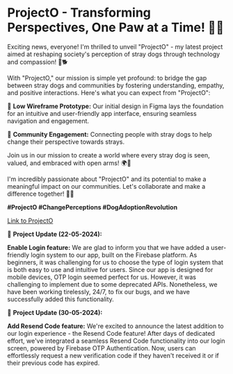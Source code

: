 # ProjectO - Transforming Perspectives, One Paw at a Time! 🐾📱

Exciting news, everyone! I'm thrilled to unveil "ProjectO" - my latest project aimed at reshaping society's perception of stray dogs through technology and compassion! 🌟🐕

With "ProjectO," our mission is simple yet profound: to bridge the gap between stray dogs and communities by fostering understanding, empathy, and positive interactions. Here's what you can expect from "ProjectO":

🔹 **Low Wireframe Prototype:** Our initial design in Figma lays the foundation for an intuitive and user-friendly app interface, ensuring seamless navigation and engagement.

🔹 **Community Engagement:** Connecting people with stray dogs to help change their perspective towards strays.

Join us in our mission to create a world where every stray dog is seen, valued, and embraced with open arms! 🌍🐶

I'm incredibly passionate about "ProjectO" and its potential to make a meaningful impact on our communities. Let's collaborate and make a difference together! 💬🐾

**#ProjectO #ChangePerceptions #DogAdoptionRevolution**

[Link to ProjectO](https://lnkd.in/eUjuFs3y)


🔹 **Project Update (22-05-2024):** 

**Enable Login feature:** We are glad to inform you that we have added a user-friendly login system to our app, built on the Firebase platform. As beginners, it was challenging for us to choose the type of login system that is both easy to use and intuitive for users. Since our app is designed for mobile devices, OTP login seemed perfect for us. However, it was challenging to implement due to some deprecated APIs. Nonetheless, we have been working tirelessly, 24/7, to fix our bugs, and we have successfully added this functionality.

🔹 **Project Update (30-05-2024):** 

**Add Resend Code feature:** We're excited to announce the latest addition to our login experience - the Resend Code feature!
After days of dedicated effort, we've integrated a seamless Resend Code functionality into our login screen, powered by Firebase OTP Authentication. Now, users can effortlessly request a new verification code if they haven't received it or if their previous code has expired.

